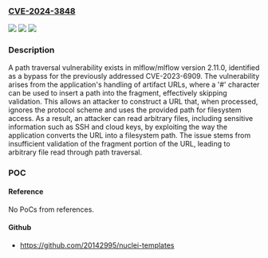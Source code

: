 ### [CVE-2024-3848](https://cve.mitre.org/cgi-bin/cvename.cgi?name=CVE-2024-3848)
![](https://img.shields.io/static/v1?label=Product&message=mlflow%2Fmlflow&color=blue)
![](https://img.shields.io/static/v1?label=Version&message=unspecified%3C%202.12.1%20&color=brighgreen)
![](https://img.shields.io/static/v1?label=Vulnerability&message=CWE-29%20Path%20Traversal%3A%20'%5C..%5Cfilename'&color=brighgreen)

### Description

A path traversal vulnerability exists in mlflow/mlflow version 2.11.0, identified as a bypass for the previously addressed CVE-2023-6909. The vulnerability arises from the application's handling of artifact URLs, where a '#' character can be used to insert a path into the fragment, effectively skipping validation. This allows an attacker to construct a URL that, when processed, ignores the protocol scheme and uses the provided path for filesystem access. As a result, an attacker can read arbitrary files, including sensitive information such as SSH and cloud keys, by exploiting the way the application converts the URL into a filesystem path. The issue stems from insufficient validation of the fragment portion of the URL, leading to arbitrary file read through path traversal.

### POC

#### Reference
No PoCs from references.

#### Github
- https://github.com/20142995/nuclei-templates


